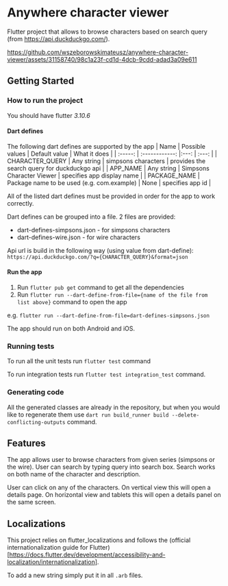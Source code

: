 # Anywhere character viewer

Flutter project that allows to browse characters based on search query (from https://api.duckduckgo.com/).


https://github.com/wszeborowskimateusz/anywhere-character-viewer/assets/31158740/98c1a23f-cd1d-4dcb-9cdd-adad3a09e611


## Getting Started

### How to run the project
You should have flutter *3.10.6*

#### Dart defines
The following dart defines are supported by the app
| Name | Possible values | Default value | What it does |
| :-----: | :------------: |:---: | :---: |
| CHARACTER_QUERY | Any string | simpsons characters | provides the search query for duckduckgo api |
| APP_NAME | Any string   | Simpsons Character Viewer | specifies app display name |
| PACKAGE_NAME | Package name to be used  (e.g. com.example) | None | specifies app id |

All of the listed dart defines must be provided in order for the app to work correctly. 

Dart defines can be grouped into a file. 2 files are provided:
- dart-defines-simpsons.json - for simpsons characters
- dart-defines-wire.json - for wire characters

Api url is build in the following way (using value from dart-define):
`https://api.duckduckgo.com/?q={CHARACTER_QUERY}&format=json`

#### Run the app
1. Run `flutter pub get` command to get all the dependencies
2. Run `flutter run --dart-define-from-file={name of the file from list above}` command to open the app

e.g. `flutter run --dart-define-from-file=dart-defines-simpsons.json`

The app should run on both Android and iOS.

### Running tests
To run all the unit tests run `flutter test` command

To run integration tests run `flutter test integration_test` command. 


### Generating code
All the generated classes are already in the repository, but when you would like to regenerate them
use `dart run build_runner build --delete-conflicting-outputs` command.

## Features
The app allows user to browse characters from given series (simpsons or the wire).
User can search by typing query into search box. Search works on both name of the character and description.

User can click on any of the characters. On vertical view this will open a details page.
On horizontal view and tablets this will open a details panel on the same screen.

## Localizations
This project relies on flutter_localizations and follows the
(official internationalization guide for Flutter)[https://docs.flutter.dev/development/accessibility-and-localization/internationalization].

To add a new string simply put it in all `.arb` files.
